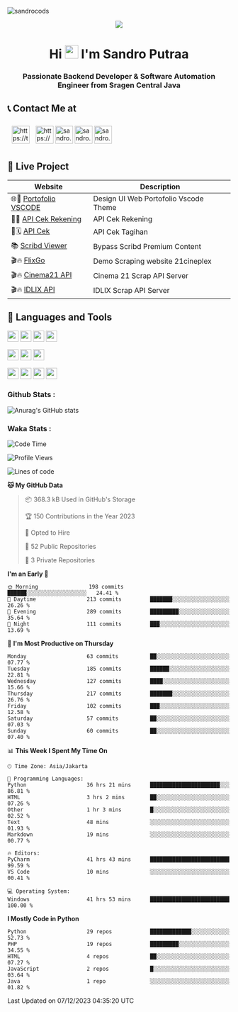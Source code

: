 

![sandrocods](https://cardivo.vercel.app/api?name=Martinus%20Krisandro%20Perdana%20Putra&description=Junior%20Backend%20Developer&image=https://avatars.githubusercontent.com/u/59155826?v=4&backgroundColor=%23ecf0f1)
<p align="center" style="p3">
<a href="https://github.com/antonkomarev/github-profile-views-counter">
    <img align="center"  src="https://komarev.com/ghpvc/?username=sandrocods&style=for-the-badge">
</a>
</p>



<h1 align="center" > Hi <img src="https://media.giphy.com/media/hvRJCLFzcasrR4ia7z/giphy.gif" width="30px"> I'm Sandro Putraa </h1>
<h3 align="center" style="p3">Passionate Backend Developer & Software Automation Engineer from Sragen Central Java </h3>



## 📞 Contact Me at

<p align="left">
      <a href="https://t.me/sandroputraa" target="blank"><img align="center" src="https://www.vectorlogo.zone/logos/telegram/telegram-tile.svg" alt="https://t.me/sandroputraa" height="40" width="40" style="margin: 10" /></a>
    <a href="https://www.linkedin.com/in/sandro-putraa-34b80a19b/" target="blank"><img align="center" src="https://raw.githubusercontent.com/rahuldkjain/github-profile-readme-generator/master/src/images/icons/Social/linked-in-alt.svg" alt="https://www.linkedin.com/in/sandro-putraa-34b80a19b/" height="40" width="40" /></a>
    <a href="https://fb.com/sandro.putraaa" target="blank"><img align="center" src="https://raw.githubusercontent.com/rahuldkjain/github-profile-readme-generator/master/src/images/icons/Social/facebook.svg" alt="sandro.putraaa" height="40" width="40" /></a>
    <a href="https://instagram.com/sandro.putraa" target="blank"><img align="center" src="https://raw.githubusercontent.com/rahuldkjain/github-profile-readme-generator/master/src/images/icons/Social/instagram.svg" alt="sandro.putraa" height="40" width="40" /></a>
    <a href="https://wakatime.com/@sandrocods" target="blank"><img align="center" src="https://wakatime.com/static/img/wakatime-logo-text-vertical.png" alt="sandro.putraa" height="40" width="40" /></a>
   
</p>

## 🚀 Live Project


| Website             | Description     |
| ----------------- | --- |
| 🌐👤 [Portofolio VSCODE](http://47.88.53.4:1872/porto/)| Design UI Web Portofolio Vscode Theme |
| 📑👤 [API Cek Rekening](http://47.88.53.4:3333/api/docs) | API Cek Rekening |
| 📑🗓 [API Cek](http://47.88.53.4:1111/api/docs) | API Cek Tagihan |
| 📚 [Scribd Viewer](http://sandroputraa.my.id/scribd/) | Bypass Scribd Premium Content |
| 🎬🔥 [FlixGo](https://testflsk.sandroputraa.com/) | Demo Scraping website 21cineplex  |
| 🎬🔥 [Cinema21 API](https://cinema-21-scrapper.vercel.app/) | Cinema 21 Scrap API Server |
| 🎬🔥 [IDLIX API](https://idlix-api.vercel.app/) | IDLIX Scrap API Server |



## 🙌 Languages and Tools

<img src="https://img.shields.io/badge/-Git-white?style=for-the-badge&logo=git" height="25" /></img>
<img src="https://img.shields.io/badge/-GitHub-white?style=for-the-badge&logo=github&logoColor=007ACC" height="25" /></img> <img src="https://img.shields.io/badge/-VS%20Code-white?style=for-the-badge&logo=visual-studio-code&logoColor=007ACC" height="25" /></img> <img src="https://img.shields.io/badge/-Pycharm-white?style=for-the-badge&logo=pycharm&logoColor=007ACC" height="25" /></img>

<img src="https://img.shields.io/badge/-Laravel-white?style=for-the-badge&logo=laravel&logoColor=007ACC" height="25" /></img>
<img src="https://img.shields.io/badge/-Flask-white?style=for-the-badge&logo=flask&logoColor=007ACC" height="25" /></img>
<img src="https://img.shields.io/badge/-Selenium-white?style=for-the-badge&logo=selenium&logoColor=007ACC" height="25" /></img>

<img src="https://img.shields.io/badge/-Python-white?style=for-the-badge&logo=python&logoColor=007ACC" height="25" /></img>
<img src="https://img.shields.io/badge/-Php-white?style=for-the-badge&logo=php&logoColor=007ACC" height="25" /></img>
<img src="https://img.shields.io/badge/-java-white?style=for-the-badge&logo=java&logoColor=007ACC" height="25" /></img>
<img src="https://img.shields.io/badge/-c++-white?style=for-the-badge&logo=c%2B%2B&logoColor=007ACC" height="25" /></img>



### Github Stats :
![Anurag's GitHub stats](https://github-readme-stats.vercel.app/api?username=sandrocods&show_icons=true&theme=transparent)


### Waka Stats :
<!--START_SECTION:waka-->
![Code Time](http://img.shields.io/badge/Code%20Time-1%2C523%20hrs%2052%20mins-blue)

![Profile Views](http://img.shields.io/badge/Profile%20Views-1-blue)

![Lines of code](https://img.shields.io/badge/From%20Hello%20World%20I%27ve%20Written-1.4%20million%20lines%20of%20code-blue)

**🐱 My GitHub Data** 

> 📦 368.3 kB Used in GitHub's Storage 
 > 
> 🏆 150 Contributions in the Year 2023
 > 
> 💼 Opted to Hire
 > 
> 📜 52 Public Repositories 
 > 
> 🔑 3 Private Repositories 
 > 
**I'm an Early 🐤** 

```text
🌞 Morning                198 commits         ██████░░░░░░░░░░░░░░░░░░░   24.41 % 
🌆 Daytime                213 commits         ███████░░░░░░░░░░░░░░░░░░   26.26 % 
🌃 Evening                289 commits         █████████░░░░░░░░░░░░░░░░   35.64 % 
🌙 Night                  111 commits         ███░░░░░░░░░░░░░░░░░░░░░░   13.69 % 
```
📅 **I'm Most Productive on Thursday** 

```text
Monday                   63 commits          ██░░░░░░░░░░░░░░░░░░░░░░░   07.77 % 
Tuesday                  185 commits         ██████░░░░░░░░░░░░░░░░░░░   22.81 % 
Wednesday                127 commits         ████░░░░░░░░░░░░░░░░░░░░░   15.66 % 
Thursday                 217 commits         ███████░░░░░░░░░░░░░░░░░░   26.76 % 
Friday                   102 commits         ███░░░░░░░░░░░░░░░░░░░░░░   12.58 % 
Saturday                 57 commits          ██░░░░░░░░░░░░░░░░░░░░░░░   07.03 % 
Sunday                   60 commits          ██░░░░░░░░░░░░░░░░░░░░░░░   07.40 % 
```


📊 **This Week I Spent My Time On** 

```text
🕑︎ Time Zone: Asia/Jakarta

💬 Programming Languages: 
Python                   36 hrs 21 mins      ██████████████████████░░░   86.81 % 
HTML                     3 hrs 2 mins        ██░░░░░░░░░░░░░░░░░░░░░░░   07.26 % 
Other                    1 hr 3 mins         █░░░░░░░░░░░░░░░░░░░░░░░░   02.52 % 
Text                     48 mins             ░░░░░░░░░░░░░░░░░░░░░░░░░   01.93 % 
Markdown                 19 mins             ░░░░░░░░░░░░░░░░░░░░░░░░░   00.77 % 

🔥 Editors: 
PyCharm                  41 hrs 43 mins      █████████████████████████   99.59 % 
VS Code                  10 mins             ░░░░░░░░░░░░░░░░░░░░░░░░░   00.41 % 

💻 Operating System: 
Windows                  41 hrs 53 mins      █████████████████████████   100.00 % 
```

**I Mostly Code in Python** 

```text
Python                   29 repos            █████████████░░░░░░░░░░░░   52.73 % 
PHP                      19 repos            █████████░░░░░░░░░░░░░░░░   34.55 % 
HTML                     4 repos             ██░░░░░░░░░░░░░░░░░░░░░░░   07.27 % 
JavaScript               2 repos             █░░░░░░░░░░░░░░░░░░░░░░░░   03.64 % 
Java                     1 repo              ░░░░░░░░░░░░░░░░░░░░░░░░░   01.82 % 
```




 Last Updated on 07/12/2023 04:35:20 UTC
<!--END_SECTION:waka-->

